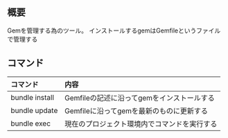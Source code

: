 概要
------------------------------
Gemを管理する為のツール。
インストールするgemはGemfileというファイルで管理する

コマンド
------------------------------

|コマンド|内容|
|:---|:---|
|bundle install|Gemfileの記述に沿ってgemをインストールする|
|bundle update|Gemfileに沿ってgemを最新のものに更新する|
|bundle exec <command>|現在のプロジェクト環境内でコマンドを実行する|

